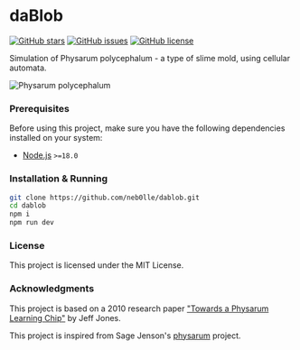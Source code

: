 # daBlob
[](.md)
[![GitHub stars](https://img.shields.io/github/stars/neb0lle/dablob)](https://github.com/neb0lle/dablob/stargazers)
[![GitHub issues](https://img.shields.io/github/issues/neb0lle/dablob)](https://github.com/neb0lle/dablob/issues)
[![GitHub license](https://img.shields.io/github/license/neb0lle/dablob)](https://github.com/neb0lle/dablob/blob/main/LICENSE)

Simulation of Physarum polycephalum - a type of slime mold, using cellular automata.

![Physarum polycephalum](https://i.imgur.com/Zi6AytB.png)

### Prerequisites

Before using this project, make sure you have the following dependencies installed on your system:

- [Node.js](https://nodejs.org/en) `>=18.0`

### Installation & Running

```bash
git clone https://github.com/neb0lle/dablob.git
cd dablob
npm i
npm run dev
```

### License
This project is licensed under the MIT License.

### Acknowledgments
This project is based on a 2010 research paper ["Towards a Physarum Learning Chip"](https://uwe-repository.worktribe.com/output/980579) by Jeff Jones.

This project is inspired from Sage Jenson's [physarum](https://cargocollective.com/sagejenson/physarum) project.
